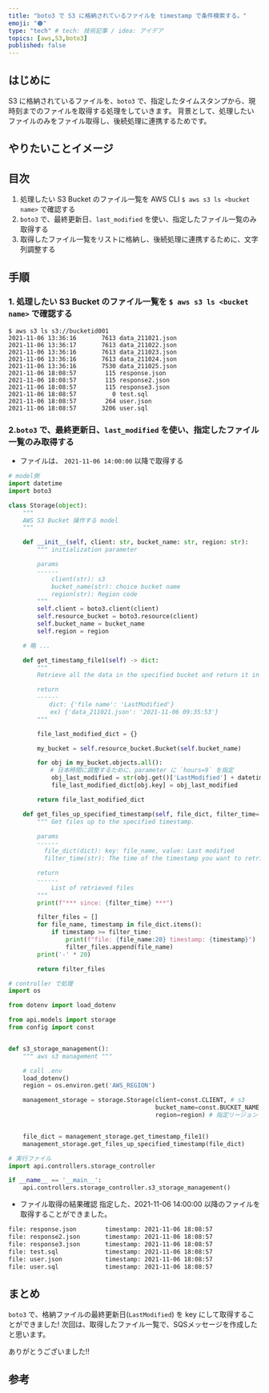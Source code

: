 ```yaml
---
title: "boto3 で S3 に格納されているファイルを timestamp で条件検索する。"
emoji: "🟠"
type: "tech" # tech: 技術記事 / idea: アイデア
topics: [aws,S3,boto3]
published: false
---
```


## はじめに
S3 に格納されているファイルを、`boto3` で、指定したタイムスタンプから、現時刻までのファイルを取得する処理をしていきます。
背景として、処理したいファイルのみをファイル取得し、後続処理に連携するためです。

## やりたいことイメージ

## 目次

1. 処理したい S3 Bucket のファイル一覧を AWS CLI `$ aws s3 ls <bucket name>` で確認する
2. `boto3` で、最終更新日、`last_modified` を使い、指定したファイル一覧のみ取得する
3. 取得したファイル一覧をリストに格納し、後続処理に連携するために、文字列調整する


## 手順

### 1. 処理したい S3 Bucket のファイル一覧を `$ aws s3 ls <bucket name>` で確認する
```bash:aws CLI
$ aws s3 ls s3://bucketid001
2021-11-06 13:36:16       7613 data_211021.json
2021-11-06 13:36:17       7613 data_211022.json
2021-11-06 13:36:16       7613 data_211023.json
2021-11-06 13:36:16       7613 data_211024.json
2021-11-06 13:36:16       7530 data_211025.json
2021-11-06 18:08:57        115 response.json
2021-11-06 18:08:57        115 response2.json
2021-11-06 18:08:57        115 response3.json
2021-11-06 18:08:57          0 test.sql
2021-11-06 18:08:57        264 user.json
2021-11-06 18:08:57       3206 user.sql
```

### 2.`boto3` で、最終更新日、`last_modified` を使い、指定したファイル一覧のみ取得する
- ファイルは、 `2021-11-06 14:00:00` 以降で取得する

```python:api/models/storage.py
# model側
import datetime
import boto3

class Storage(object):
    """
    AWS S3 Bucket 操作する model
    """

    def __init__(self, client: str, bucket_name: str, region: str):
        """ initialization parameter

        params
        ------
            client(str): s3
            bucket_name(str): choice bucket name
            region(str): Region code
        """
        self.client = boto3.client(client)
        self.resource_bucket = boto3.resource(client)
        self.bucket_name = bucket_name
        self.region = region

    # 略 ...

    def get_timestamp_file1(self) -> dict:
        """
        Retrieve all the data in the specified bucket and return it in a dictionary with the value of last modified.

        return
        ------
        　　dict: {'file name': 'LastModified'}
          　ex) {'data_211021.json': '2021-11-06 09:35:53'}
        """

        file_last_modified_dict = {}

        my_bucket = self.resource_bucket.Bucket(self.bucket_name)

        for obj in my_bucket.objects.all():
          　# 日本時間に調整するために、parameter に `hours=9` を指定
            obj_last_modified = str(obj.get()['LastModified'] + datetime.timedelta(hours=9))[0:-6]
            file_last_modified_dict[obj.key] = obj_last_modified

        return file_last_modified_dict

    def get_files_up_specified_timestamp(self, file_dict, filter_time='2021-11-06 14:00:00') -> list:
        """ Get files up to the specified timestamp.

        params
        ------
          file_dict(dict): key: file_name, value: Last modified
          filter_time(str): The time of the timestamp you want to retrieve.

        return
        ------
            List of retrieved files
        """
        print(f"*** since: {filter_time} ***")

        filter_files = []
        for file_name, timestamp in file_dict.items():
            if timestamp >= filter_time:
                print(f"file: {file_name:20} timestamp: {timestamp}")
                filter_files.append(file_name)
        print('-' * 20)

        return filter_files
```

```python:api/controllers/storage_controller.py
# controller で処理
import os

from dotenv import load_dotenv

from api.models import storage
from config import const


def s3_storage_management():
    """ aws s3 management """

    # call .env
    load_dotenv()
    region = os.environ.get('AWS_REGION')

    management_storage = storage.Storage(client=const.CLIENT, # s3
                                         bucket_name=const.BUCKET_NAME, # bucketid001
                                         region=region) # 指定リージョン


    file_dict = management_storage.get_timestamp_file1()
    management_storage.get_files_up_specified_timestamp(file_dict)

```


```python:main.py
# 実行ファイル
import api.controllers.storage_controller

if __name__ == '__main__':
    api.controllers.storage_controller.s3_storage_management()
```

- ファイル取得の結果確認
  指定した、2021-11-06 14:00:00 以降のファイルを取得することができました。

```bash
file: response.json        timestamp: 2021-11-06 18:08:57
file: response2.json       timestamp: 2021-11-06 18:08:57
file: response3.json       timestamp: 2021-11-06 18:08:57
file: test.sql             timestamp: 2021-11-06 18:08:57
file: user.json            timestamp: 2021-11-06 18:08:57
file: user.sql             timestamp: 2021-11-06 18:08:57
```

## まとめ
`boto3` で、格納ファイルの最終更新日(`LastModified`) を key にして取得することができました!
次回は、取得したファイル一覧で、SQSメッセージを作成したと思います。

ありがとうございました!!

## 参考
